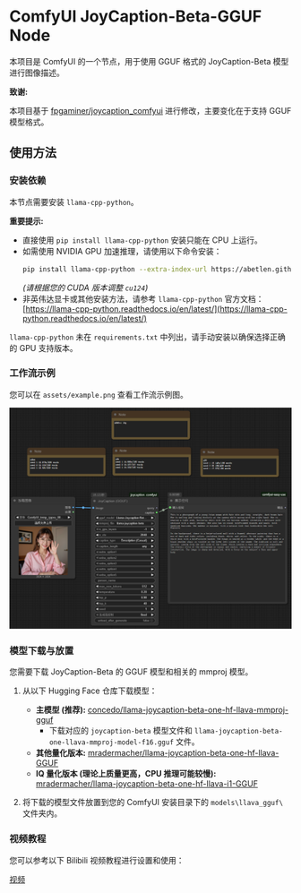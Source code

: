 # ComfyUI JoyCaption-Beta-GGUF Node

本项目是 ComfyUI 的一个节点，用于使用 GGUF 格式的 JoyCaption-Beta 模型进行图像描述。

**致谢:**

本项目基于 [fpgaminer/joycaption_comfyui](https://github.com/fpgaminer/joycaption_comfyui) 进行修改，主要变化在于支持 GGUF 模型格式。

## 使用方法

### 安装依赖

本节点需要安装 `llama-cpp-python`。

**重要提示:**

* 直接使用 `pip install llama-cpp-python` 安装只能在 CPU 上运行。
* 如需使用 NVIDIA GPU 加速推理，请使用以下命令安装：
    ```bash
    pip install llama-cpp-python --extra-index-url https://abetlen.github.io/llama-cpp-python/whl/cu124
    ```
    *(请根据您的 CUDA 版本调整 `cu124`)*
* 非英伟达显卡或其他安装方法，请参考 `llama-cpp-python` 官方文档：
    [https://llama-cpp-python.readthedocs.io/en/latest/](https://llama-cpp-python.readthedocs.io/en/latest/)

`llama-cpp-python` 未在 `requirements.txt` 中列出，请手动安装以确保选择正确的 GPU 支持版本。

### 工作流示例

您可以在 `assets/example.png` 查看工作流示例图。

![工作流示例](assets/example.png)

### 模型下载与放置

您需要下载 JoyCaption-Beta 的 GGUF 模型和相关的 mmproj 模型。

1.  从以下 Hugging Face 仓库下载模型：
    * **主模型 (推荐):** [concedo/llama-joycaption-beta-one-hf-llava-mmproj-gguf](https://huggingface.co/concedo/llama-joycaption-beta-one-hf-llava-mmproj-gguf/tree/main)
        * 下载对应的 `joycaption-beta` 模型文件和 `llama-joycaption-beta-one-llava-mmproj-model-f16.gguf` 文件。
    * **其他量化版本:** [mradermacher/llama-joycaption-beta-one-hf-llava-GGUF](https://huggingface.co/mradermacher/llama-joycaption-beta-one-hf-llava-GGUF/tree/main)
    * **IQ 量化版本 (理论上质量更高，CPU 推理可能较慢):** [mradermacher/llama-joycaption-beta-one-hf-llava-i1-GGUF](https://huggingface.co/mradermacher/llama-joycaption-beta-one-hf-llava-i1-GGUF/tree/main)

2.  将下载的模型文件放置到您的 ComfyUI 安装目录下的 `models\llava_gguf\` 文件夹内。

### 视频教程

您可以参考以下 Bilibili 视频教程进行设置和使用：

[视频](https://www.bilibili.com/video/BV1JKJgzZEgR/)
